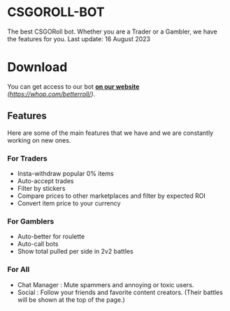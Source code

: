 # CSGOROLL-BOT
The best CSGORoll bot. Whether you are a Trader or a Gambler, we have the features for you. Last update: 16 August 2023

# Download
You can get access to our bot <strong><a href="https://whop.com/betterroll/">on our website</a></strong> *(https://whop.com/betterroll/)*.

## Features
Here are some of the main features that we have and we are constantly working on new ones.

### For Traders
- Insta-withdraw popular 0% items
- Auto-accept trades
- Filter by stickers
- Compare prices to other marketplaces and filter by expected ROI
- Convert item price to your currency

### For Gamblers
- Auto-better for roulette
- Auto-call bots
- Show total pulled per side in 2v2 battles

### For All
- Chat Manager : Mute spammers and annoying or toxic users.
- Social : Follow your friends and favorite content creators. (Their battles will be shown at the top of the page.)
